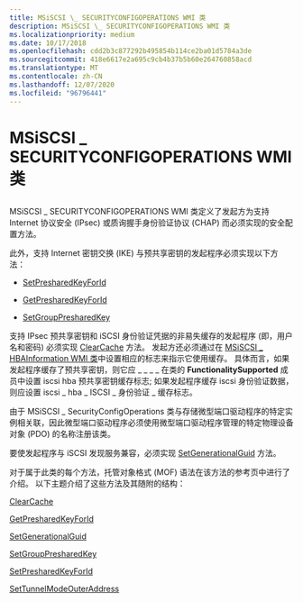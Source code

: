 ```yaml
---
title: MSiSCSI \_ SECURITYCONFIGOPERATIONS WMI 类
description: MSiSCSI \_ SECURITYCONFIGOPERATIONS WMI 类
ms.localizationpriority: medium
ms.date: 10/17/2018
ms.openlocfilehash: cdd2b3c877292b495854b114ce2ba01d5784a3de
ms.sourcegitcommit: 418e6617e2a695c9cb4b37b5b60e264760858acd
ms.translationtype: MT
ms.contentlocale: zh-CN
ms.lasthandoff: 12/07/2020
ms.locfileid: "96796441"
---
```

# <a name="msiscsi_securityconfigoperations-wmi-class"></a>MSiSCSI \_ SECURITYCONFIGOPERATIONS WMI 类


## <span id="ddk_msiscsi_securityconfigoperations_wmi_class_kr"></span><span id="DDK_MSISCSI_SECURITYCONFIGOPERATIONS_WMI_CLASS_KR"></span>


MSiSCSI \_ SECURITYCONFIGOPERATIONS WMI 类定义了发起方为支持 Internet 协议安全 (IPsec) 或质询握手身份验证协议 (CHAP) 而必须实现的安全配置方法。

此外，支持 Internet 密钥交换 (IKE) 与预共享密钥的发起程序必须实现以下方法：

-   [SetPresharedKeyForId](setpresharedkeyforid.md)

-   [GetPresharedKeyForId](getpresharedkeyforid.md)

-   [SetGroupPresharedKey](setgrouppresharedkey.md)

支持 IPsec 预共享密钥和 iSCSI 身份验证凭据的非易失缓存的发起程序 (即，用户名和密码) 必须实现 [ClearCache](clearcache.md) 方法。 发起方还必须通过在 [MSiSCSI \_ HBAInformation WMI 类](msiscsi-hbainformation-wmi-class.md)中设置相应的标志来指示它使用缓存。 具体而言，如果发起程序缓存了预共享密钥，则它应 \_ \_ \_ \_ 在类的 **FunctionalitySupported** 成员中设置 iscsi hba 预共享密钥缓存标志; 如果发起程序缓存 iscsi 身份验证数据，则应设置 iscsi \_ hba \_ ISCSI \_ 身份验证 \_ 缓存标志。

由于 MSiSCSI \_ SecurityConfigOperations 类与存储微型端口驱动程序的特定实例相关联，因此微型端口驱动程序必须使用微型端口驱动程序管理的特定物理设备对象 (PDO) 的名称注册该类。

要使发起程序与 iSCSI 发现服务兼容，必须实现 [SetGenerationalGuid](setgenerationalguid.md) 方法。

对于属于此类的每个方法，托管对象格式 (MOF) 语法在该方法的参考页中进行了介绍。 以下主题介绍了这些方法及其随附的结构：

[ClearCache](clearcache.md)

[GetPresharedKeyForId](getpresharedkeyforid.md)

[SetGenerationalGuid](setgenerationalguid.md)

[SetGroupPresharedKey](setgrouppresharedkey.md)

[SetPresharedKeyForId](setpresharedkeyforid.md)

[SetTunnelModeOuterAddress](settunnelmodeouteraddress.md)

 

 





